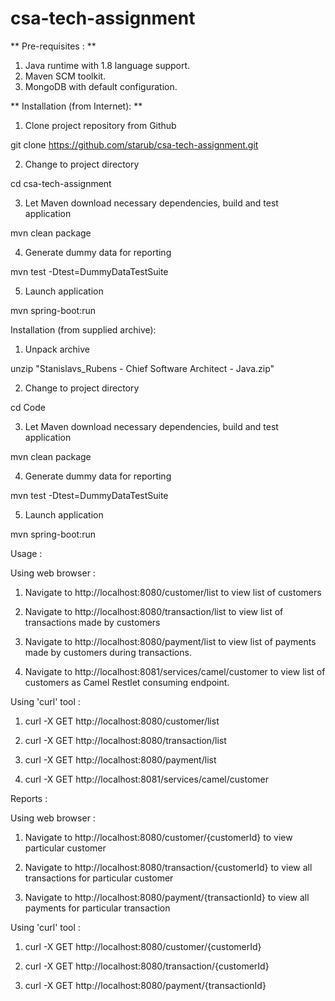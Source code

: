 # csa-tech-assignment

** Pre-requisites : **

1. Java runtime with 1.8 language support.
2. Maven SCM toolkit.
2. MongoDB with default configuration.

** Installation (from Internet): **

1. Clone project repository from Github 

git clone https://github.com/starub/csa-tech-assignment.git 

2. Change to project directory

cd csa-tech-assignment

3. Let Maven download necessary dependencies, build and test application

mvn clean package

4. Generate dummy data for reporting

mvn test -Dtest=DummyDataTestSuite

5. Launch application

mvn spring-boot:run

Installation (from supplied archive):

1. Unpack archive

unzip "Stanislavs_Rubens - Chief Software Architect - Java.zip"

2. Change to project directory

cd Code

3. Let Maven download necessary dependencies, build and test application

mvn clean package

4. Generate dummy data for reporting

mvn test -Dtest=DummyDataTestSuite

5. Launch application

mvn spring-boot:run

Usage :

Using web browser : 

1. Navigate to http://localhost:8080/customer/list to view list of customers

2. Navigate to http://localhost:8080/transaction/list to view list of transactions made by customers

3. Navigate to http://localhost:8080/payment/list to view list of payments made by customers during transactions.

4. Navigate to http://localhost:8081/services/camel/customer to view list of customers as Camel Restlet consuming endpoint.

Using 'curl' tool :

1. curl -X GET http://localhost:8080/customer/list

2. curl -X GET http://localhost:8080/transaction/list

3. curl -X GET http://localhost:8080/payment/list

4. curl -X GET http://localhost:8081/services/camel/customer

Reports :

Using web browser :

1. Navigate to http://localhost:8080/customer/{customerId} to view particular customer

2. Navigate to http://localhost:8080/transaction/{customerId} to view all transactions for particular customer

3. Navigate to http://localhost:8080/payment/{transactionId} to view all payments for particular transaction
 

Using 'curl' tool :

1. curl -X GET http://localhost:8080/customer/{customerId}

2. curl -X GET http://localhost:8080/transaction/{customerId}

3. curl -X GET http://localhost:8080/payment/{transactionId}


